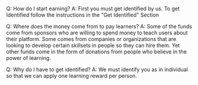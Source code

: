 Q: How do I start earning?
A: First you must get identified by us. To get Identified follow the instructions in the "Get Identified" Section

Q: Where does the money come from to pay learners?
A: Some of the funds come from sponsors who are willing to spend money to teach users about their platform. Some comes from companies or organizations that are looking to develop certain skillsets in people so they can hire them. Yet other funds come in the form of donations from people who believe in the power of learning. 

Q: Why do I have to get identified?
A: We must identify you as in individual so that we can apply one learning reward per person. 
